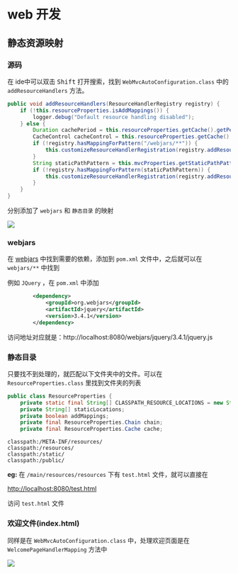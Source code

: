 # web 开发



## 静态资源映射

### 源码

在 ide中可以双击 <kbd>Shift</kbd> 打开搜索，找到 `WebMvcAutoConfiguration.class` 中的 `addResourceHandlers` 方法。

```java
public void addResourceHandlers(ResourceHandlerRegistry registry) {
    if (!this.resourceProperties.isAddMappings()) {
        logger.debug("Default resource handling disabled");
    } else {
        Duration cachePeriod = this.resourceProperties.getCache().getPeriod();
        CacheControl cacheControl = this.resourceProperties.getCache().getCachecontrol().toHttpCacheControl();
        if (!registry.hasMappingForPattern("/webjars/**")) {
            this.customizeResourceHandlerRegistration(registry.addResourceHandler(new String[]{"/webjars/**"}).addResourceLocations(new String[]{"classpath:/META-INF/resources/webjars/"}).setCachePeriod(this.getSeconds(cachePeriod)).setCacheControl(cacheControl));
        }
        String staticPathPattern = this.mvcProperties.getStaticPathPattern();
        if (!registry.hasMappingForPattern(staticPathPattern)) {
            this.customizeResourceHandlerRegistration(registry.addResourceHandler(new String[]{staticPathPattern}).addResourceLocations(WebMvcAutoConfiguration.getResourceLocations(this.resourceProperties.getStaticLocations())).setCachePeriod(this.getSeconds(cachePeriod)).setCacheControl(cacheControl));
        }
    }
}
```

分别添加了 `webjars` 和 `静态目录` 的映射

![](http://markdown.yeek.top/20200225004208.png)



### webjars

在 [webjars](https://www.webjars.org/) 中找到需要的依赖，添加到 `pom.xml` 文件中，之后就可以在 `webjars/**` 中找到

例如 `JQuery` ，在 `pom.xml` 中添加

```xml
        <dependency>
            <groupId>org.webjars</groupId>
            <artifactId>jquery</artifactId>
            <version>3.4.1</version>
        </dependency>
```

访问地址对应就是：http://localhost:8080/webjars/jquery/3.4.1/jquery.js



### 静态目录

只要找不到处理的，就匹配以下文件夹中的文件。可以在 `ResourceProperties.class` 里找到文件夹的列表

```java
public class ResourceProperties {
    private static final String[] CLASSPATH_RESOURCE_LOCATIONS = new String[]{"classpath:/META-INF/resources/", "classpath:/resources/", "classpath:/static/", "classpath:/public/"};
    private String[] staticLocations;
    private boolean addMappings;
    private final ResourceProperties.Chain chain;
    private final ResourceProperties.Cache cache;
```



```
classpath:/META-INF/resources/
classpath:/resources/
classpath:/static/
classpath:/public/
```



**eg:** 在 `/main/resources/resources` 下有 `test.html` 文件，就可以直接在 

[http://localhost:8080/test.html]()

访问 `test.html` 文件



### 欢迎文件(index.html)

同样是在 `WebMvcAutoConfiguration.class` 中，处理欢迎页面是在 `WelcomePageHandlerMapping` 方法中

![](http://markdown.yeek.top/20200225011107.png)

